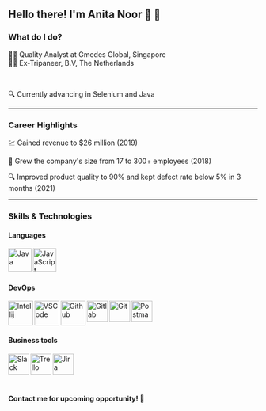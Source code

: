 ## Hello there! I'm Anita Noor 🙂 👋

### What do I do? 
👩‍💻  Quality Analyst at Gmedes Global, Singapore <br />
👩‍💻  Ex-Tripaneer, B.V, The Netherlands

<br />

🔍  Currently advancing in Selenium and Java

--- 


### Career Highlights
<p>&#x1F4B9;  Gained revenue to $26 million (2019) </p>

<p>&#x1F46B;  Grew the company's size from 17 to 300+ employees (2018) </p>

<p>&#x1F50D;  Improved product quality to 90% and kept defect rate below 5% in 3 months (2021) </p>


--- 

### Skills & Technologies

#### Languages
<img align="left" alt="Java" width="47px" src="https://user-images.githubusercontent.com/76419783/125198505-5d16b480-e28c-11eb-94c8-fe78e38236a7.png" />

<img align="left" alt="JavaScript" width="47px" src="https://external-content.duckduckgo.com/iu/?u=https%3A%2F%2Ftse1.mm.bing.net%2Fth%3Fid%3DOIP.fxMFAWgcs9ASnyZoIMeLJAHaHa%26pid%3DApi&f=1" />

<br />
<br />
<br />

#### DevOps
<img align="left" alt="Intellij" width="50px" src="https://external-content.duckduckgo.com/iu/?u=https%3A%2F%2Ftse1.mm.bing.net%2Fth%3Fid%3DOIP.mIZeBtd_rKMrPhGN8RkEngHaHa%26pid%3DApi&f=1" />

<img align="left" alt="VSCode" width="50px" src="https://external-content.duckduckgo.com/iu/?u=https%3A%2F%2Ftse3.mm.bing.net%2Fth%3Fid%3DOIP.3Z_C8ZyHjN_6QNVbshmobgHaHa%26pid%3DApi&f=1" />

<img align="left" alt="Github" width="50px" src="https://user-images.githubusercontent.com/76419783/125199407-470af300-e290-11eb-8313-9b222db7be2e.png" />

<img align="left" alt="Gitlab" width="42px" src="https://user-images.githubusercontent.com/76419783/125199420-5427e200-e290-11eb-98b9-dfc6bcc7ac62.png" />

<img align="left" alt="Git" width="42px" src="https://user-images.githubusercontent.com/76419783/125199467-7de10900-e290-11eb-8e2b-ca5e143a0806.png" />

<img align="left" alt="Postman" width="42px" src="https://user-images.githubusercontent.com/76419783/152568142-0c9f9e2b-3b3c-44fb-8422-9b48ebc28e30.png" />

<br />
<br />
<br />


#### Business tools
<img align="left" alt="Slack" width="42px" src="https://user-images.githubusercontent.com/76419783/125198710-4ae94600-e28d-11eb-97bd-7ca1ef28c06b.png" />

<img align="left" alt="Trello" width="42px" src="https://user-images.githubusercontent.com/76419783/125199134-fe9f0580-e28e-11eb-87d5-f158ffe847d7.png" />

<img align="left" alt="Jira" width="42px" src="https://user-images.githubusercontent.com/76419783/125199175-27bf9600-e28f-11eb-892a-c93dbd03a5bb.png" />

<br />
<br />
<br />
<br />
<p><b>Contact me for upcoming opportunity! &#129309;</b></p>


